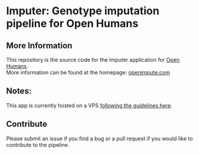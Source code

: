 # Imputer: Genotype imputation pipeline for Open Humans

## More Information
This repository is the source code for the Imputer application for [Open Humans](https://www.openhumans.org/).  
More information can be found at the homepage: [openimpute.com](http://www.openimpute.com)

## Notes:
This app is currently hosted on a VPS [following the guidelines here](https://www.digitalocean.com/community/tutorials/how-to-use-the-django-one-click-install-image-for-ubuntu-16-04).

## Contribute
Please submit an issue if you find a bug or a pull request if you would like to contribute to the pipeline.
